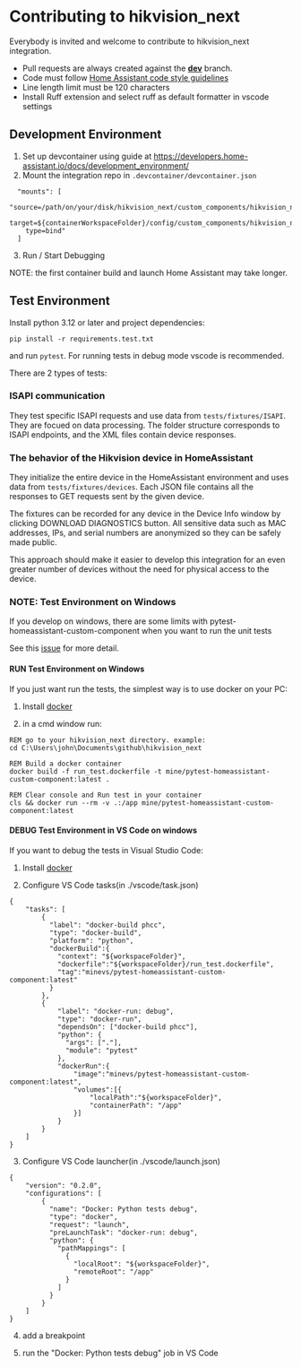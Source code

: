 # Contributing to hikvision_next
Everybody is invited and welcome to contribute to hikvision_next integration.

-   Pull requests are always created against the [**dev**](https://github.com/maciej-or/hikvision_next/tree/dev) branch.
- Code must follow [Home Assistant code style guidelines](https://developers.home-assistant.io/docs/development_guidelines)
- Line length limit must be 120 characters
- Install Ruff extension and select ruff as default formatter in vscode settings

## Development Environment
1. Set up devcontainer using guide at https://developers.home-assistant.io/docs/development_environment/
2. Mount the integration repo in `.devcontainer/devcontainer.json`
```
  "mounts": [
    "source=/path/on/your/disk/hikvision_next/custom_components/hikvision_next,
    target=${containerWorkspaceFolder}/config/custom_components/hikvision_next,
    type=bind"
  ]
```
3. Run / Start Debugging

NOTE: the first container build and launch Home Assistant may take longer.

## Test Environment

Install python 3.12 or later and project dependencies:
```
pip install -r requirements.test.txt
```
and run `pytest`. For running tests in debug mode vscode is recommended.

There are 2 types of tests:

### ISAPI communication
They test specific ISAPI requests and use data from `tests/fixtures/ISAPI`. They are focued on data processing. The folder structure corresponds to ISAPI endpoints, and the XML files contain device responses.

### The behavior of the Hikvision device in HomeAssistant

They initialize the entire device in the HomeAssistant environment and uses data from `tests/fixtures/devices`. Each JSON file contains all the responses to GET requests sent by the given device.

The fixtures can be recorded for any device in the Device Info window by clicking DOWNLOAD DIAGNOSTICS button. All sensitive data such as MAC addresses, IPs, and serial numbers are anonymized so they can be safely made public.

This approach should make it easier to develop this integration for an even greater number of devices without the need for physical access to the device.

### NOTE: Test Environment on Windows

If you develop on windows, there are some limits with pytest-homeassistant-custom-component when you want to run the unit tests

See this [issue](https://github.com/MatthewFlamm/pytest-homeassistant-custom-component/issues/154) for more detail.

#### RUN Test Environment on Windows
If you just want run the tests, the simplest way is to use docker on your PC:

1. Install [docker](https://docs.docker.com/desktop/setup/install/windows-install/)

2. in a cmd window run:
```
REM go to your hikvision_next directory. example:
cd C:\Users\john\Documents\github\hikvision_next

REM Build a docker container
docker build -f run_test.dockerfile -t mine/pytest-homeassistant-custom-component:latest .

REM Clear console and Run test in your container
cls && docker run --rm -v .:/app mine/pytest-homeassistant-custom-component:latest
```

#### DEBUG Test Environment in VS Code on windows
If you want to debug the tests in Visual Studio Code:

1. Install [docker](https://docs.docker.com/desktop/setup/install/windows-install/)

2. Configure VS Code tasks(in ./vscode/task.json)
```
{
    "tasks": [
        {
          "label": "docker-build phcc",
          "type": "docker-build",
          "platform": "python",
          "dockerBuild":{
            "context": "${workspaceFolder}",
            "dockerfile":"${workspaceFolder}/run_test.dockerfile",
            "tag":"minevs/pytest-homeassistant-custom-component:latest"
          }
        },
        {
            "label": "docker-run: debug",
            "type": "docker-run",
            "dependsOn": ["docker-build phcc"],
            "python": {
              "args": ["."],
              "module": "pytest"
            },
            "dockerRun":{
                "image":"minevs/pytest-homeassistant-custom-component:latest",
                "volumes":[{
                    "localPath":"${workspaceFolder}",
                    "containerPath": "/app"
                }]
            }
        }
    ]
}
```

3. Configure VS Code launcher(in ./vscode/launch.json)
```
{
    "version": "0.2.0",
    "configurations": [
        {
          "name": "Docker: Python tests debug",
          "type": "docker",
          "request": "launch",
          "preLaunchTask": "docker-run: debug",
          "python": {
            "pathMappings": [
              {
                "localRoot": "${workspaceFolder}",
                "remoteRoot": "/app"
              }
            ]
          }
        }
    ]
}
```

4. add a breakpoint

5. run the "Docker: Python tests debug" job in VS Code